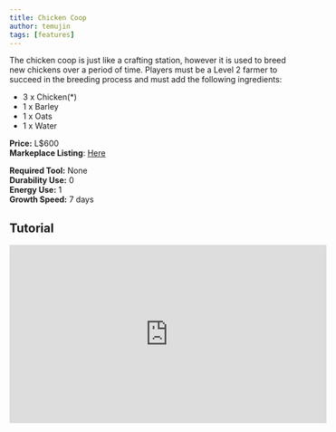 ```yaml
---
title: Chicken Coop
author: temujin
tags: [features]
---
```

The chicken coop is just like a crafting station, however it is used to breed new chickens over a period of time. Players must be a Level 2 farmer to succeed in the breeding process and must add the following ingredients:
- 3 x Chicken(*)
- 1 x Barley
- 1 x Oats
- 1 x Water

**Price:** L$600<br>
**Markeplace Listing**: [Here](https://marketplace.secondlife.com/p/SLC-Farmables-Chicken-Coop/22994158)<br>

**Required Tool:** None<br>
**Durability Use:** 0<br>
**Energy Use:** 1<br>
**Growth Speed:** 7 days

## Tutorial
<iframe width="560" height="315" src="https://www.youtube.com/embed/61xn4uaMppk" title="YouTube video player" frameborder="0" allow="accelerometer; autoplay; clipboard-write; encrypted-media; gyroscope; picture-in-picture" allowfullscreen></iframe>
